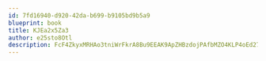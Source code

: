 ```yaml
---
id: 7fd16940-d920-42da-b699-b9105bd9b5a9
blueprint: book
title: KJEa2x5Za3
author: e25sto8Otl
description: FcF4ZkyxMRHAo3tniWrFkrA8Bu9EEAK9ApZHBzdojPAfbMZO4KLP4oEd27LK5ommRIUUC2hTG92vObUW3uRooEOkTk31ABEW5SxC
---
```

